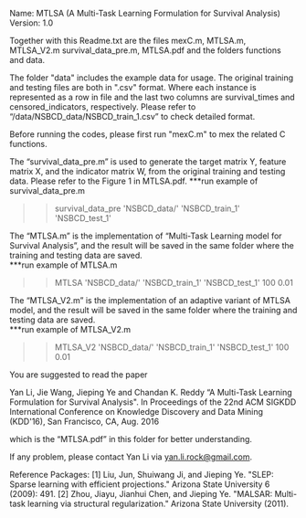 Name: MTLSA (A Multi-Task Learning Formulation for Survival Analysis)
Version: 1.0

Together with this Readme.txt are the files mexC.m, MTLSA.m, MTLSA_V2.m survival_data_pre.m, MTLSA.pdf and the folders functions and data.

The folder "data" includes the example data for usage. The original training and testing files are both in ".csv" format. Where each instance is represented as a row in file and the last two columns are survival_times and censored_indicators, respectively. Please refer to “/data/NSBCD_data/NSBCD_train_1.csv” to check detailed format.

Before running the codes, please first run "mexC.m" to mex the related C functions.

The “survival_data_pre.m” is used to generate the target matrix Y, feature matrix X, and the indicator matrix W, from the original training and testing data. Please refer to the Figure 1 in MTLSA.pdf. 
***run example of survival_data_pre.m
>>survival_data_pre 'NSBCD_data/' 'NSBCD_train_1' 'NSBCD_test_1'

The “MTLSA.m” is the implementation of “Multi-Task Learning model for Survival Analysis”, and the result will be saved in the same folder where the training and testing data are saved.  
***run example of MTLSA.m
>>MTLSA 'NSBCD_data/' 'NSBCD_train_1' 'NSBCD_test_1' 100 0.01

The “MTLSA_V2.m” is the implementation of an adaptive variant of MTLSA model, and the result will be saved in the same folder where the training and testing data are saved.  
***run example of MTLSA_V2.m
>>MTLSA_V2 'NSBCD_data/' 'NSBCD_train_1' 'NSBCD_test_1' 100 0.01

You are suggested to read the paper 

Yan Li, Jie Wang, Jieping Ye and Chandan K. Reddy “A Multi-Task Learning
Formulation for Survival Analysis". In Proceedings of the 22nd ACM SIGKDD
International Conference on Knowledge Discovery and Data Mining (KDD'16),
San Francisco, CA, Aug. 2016

which is the “MTLSA.pdf” in this folder for better understanding.

If any problem, please contact Yan Li via yan.li.rock@gmail.com.

Reference Packages:
[1] Liu, Jun, Shuiwang Ji, and Jieping Ye. "SLEP: Sparse learning with efficient projections." Arizona State University 6 (2009): 491.
[2] Zhou, Jiayu, Jianhui Chen, and Jieping Ye. "MALSAR: Multi-task learning via structural regularization." Arizona State University (2011).
